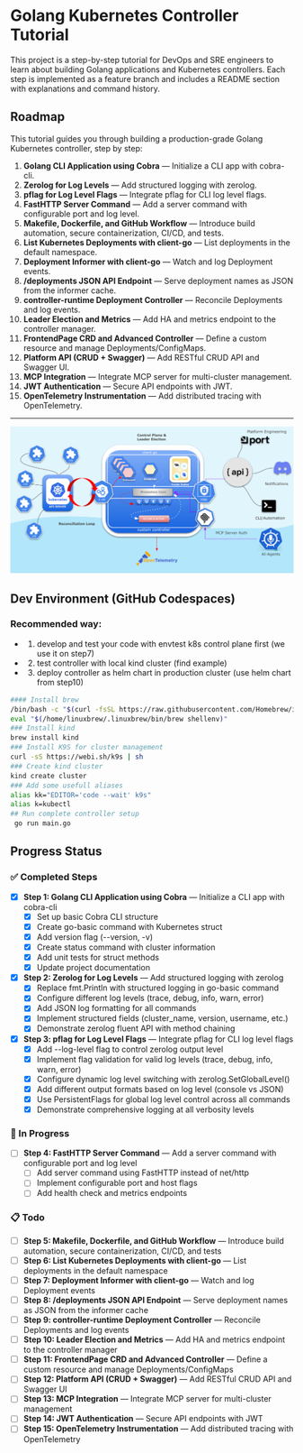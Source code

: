# Golang Kubernetes Controller Tutorial

This project is a step-by-step tutorial for DevOps and SRE engineers to learn about building Golang applications and Kubernetes controllers. Each step is implemented as a feature branch and includes a README section with explanations and command history.

## Roadmap

This tutorial guides you through building a production-grade Golang Kubernetes controller, step by step:

1. **Golang CLI Application using Cobra** — Initialize a CLI app with cobra-cli.
2. **Zerolog for Log Levels** — Add structured logging with zerolog.
3. **pflag for Log Level Flags** — Integrate pflag for CLI log level flags.
4. **FastHTTP Server Command** — Add a server command with configurable port and log level.
5. **Makefile, Dockerfile, and GitHub Workflow** — Introduce build automation, secure containerization, CI/CD, and tests.
6. **List Kubernetes Deployments with client-go** — List deployments in the default namespace.
7. **Deployment Informer with client-go** — Watch and log Deployment events.
8. **/deployments JSON API Endpoint** — Serve deployment names as JSON from the informer cache.
9. **controller-runtime Deployment Controller** — Reconcile Deployments and log events.
10. **Leader Election and Metrics** — Add HA and metrics endpoint to the controller manager.
11. **FrontendPage CRD and Advanced Controller** — Define a custom resource and manage Deployments/ConfigMaps.
12. **Platform API (CRUD + Swagger)** — Add RESTful CRUD API and Swagger UI.
13. **MCP Integration** — Integrate MCP server for multi-cluster management.
14. **JWT Authentication** — Secure API endpoints with JWT.
15. **OpenTelemetry Instrumentation** — Add distributed tracing with OpenTelemetry.

---
![logo](docs/img/ctrllogo.png)

## Dev Environment (GitHub Codespaces)
### Recommended way:
 - 1. develop and test your code with envtest k8s control plane first (we use it on step7)
 - 2. test controller with local kind cluster (find example)
 - 3. deploy controller as helm chart in production cluster (use helm chart from step10)

```sh
#### Install brew
/bin/bash -c "$(curl -fsSL https://raw.githubusercontent.com/Homebrew/install/HEAD/install.sh)"
eval "$(/home/linuxbrew/.linuxbrew/bin/brew shellenv)"
### Install kind
brew install kind
### Install K9S for cluster management
curl -sS https://webi.sh/k9s | sh
### Create kind cluster
kind create cluster
### Add some usefull aliases
alias kk="EDITOR='code --wait' k9s"
alias k=kubectl
## Run complete controller setup
 go run main.go
```

## Progress Status

### ✅ Completed Steps

- [x] **Step 1: Golang CLI Application using Cobra** — Initialize a CLI app with cobra-cli
  * [x] Set up basic Cobra CLI structure
  * [x] Create go-basic command with Kubernetes struct
  * [x] Add version flag (--version, -v)
  * [x] Create status command with cluster information
  * [x] Add unit tests for struct methods
  * [x] Update project documentation

- [x] **Step 2: Zerolog for Log Levels** — Add structured logging with zerolog
  * [x] Replace fmt.Println with structured logging in go-basic command
  * [x] Configure different log levels (trace, debug, info, warn, error)
  * [x] Add JSON log formatting for all commands
  * [x] Implement structured fields (cluster_name, version, username, etc.)
  * [x] Demonstrate zerolog fluent API with method chaining

- [x] **Step 3: pflag for Log Level Flags** — Integrate pflag for CLI log level flags
  * [x] Add --log-level flag to control zerolog output level
  * [x] Implement flag validation for valid log levels (trace, debug, info, warn, error)
  * [x] Configure dynamic log level switching with zerolog.SetGlobalLevel()
  * [x] Add different output formats based on log level (console vs JSON)
  * [x] Use PersistentFlags for global log level control across all commands
  * [x] Demonstrate comprehensive logging at all verbosity levels

### 🔄 In Progress

- [ ] **Step 4: FastHTTP Server Command** — Add a server command with configurable port and log level
  * [ ] Add server command using FastHTTP instead of net/http
  * [ ] Implement configurable port and host flags
  * [ ] Add health check and metrics endpoints

### 📋 Todo

- [ ] **Step 5: Makefile, Dockerfile, and GitHub Workflow** — Introduce build automation, secure containerization, CI/CD, and tests
- [ ] **Step 6: List Kubernetes Deployments with client-go** — List deployments in the default namespace
- [ ] **Step 7: Deployment Informer with client-go** — Watch and log Deployment events
- [ ] **Step 8: /deployments JSON API Endpoint** — Serve deployment names as JSON from the informer cache
- [ ] **Step 9: controller-runtime Deployment Controller** — Reconcile Deployments and log events
- [ ] **Step 10: Leader Election and Metrics** — Add HA and metrics endpoint to the controller manager
- [ ] **Step 11: FrontendPage CRD and Advanced Controller** — Define a custom resource and manage Deployments/ConfigMaps
- [ ] **Step 12: Platform API (CRUD + Swagger)** — Add RESTful CRUD API and Swagger UI
- [ ] **Step 13: MCP Integration** — Integrate MCP server for multi-cluster management
- [ ] **Step 14: JWT Authentication** — Secure API endpoints with JWT
- [ ] **Step 15: OpenTelemetry Instrumentation** — Add distributed tracing with OpenTelemetry
